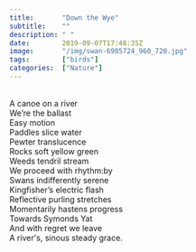 ```yaml
---
title:       "Down the Wye"
subtitle:    ""
description: " "
date:        2019-09-07T17:48:35Z
image:       "/img/swan-6985724_960_720.jpg"
tags:        ["birds"]
categories:  ["Nature"]
---
```

<br>A canoe on a river
<br>We’re the ballast
<br>Easy motion
<br>Paddles slice water
<br>Pewter translucence
<br>Rocks soft yellow green
<br>Weeds tendril stream
<br>We proceed with rhythm:by
<br>Swans indifferently serene
<br>Kingfisher’s electric flash
<br>Reflective purling stretches
<br>Momentarily hastens progress
<br>Towards Symonds Yat
<br>And with regret we leave
<br>A river's, sinous steady grace.